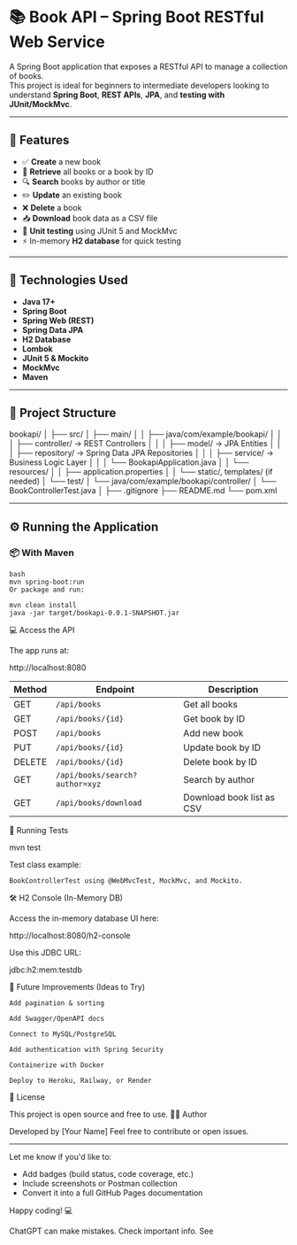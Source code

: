# 📚 Book API – Spring Boot RESTful Web Service

A Spring Boot application that exposes a RESTful API to manage a collection of books.  
This project is ideal for beginners to intermediate developers looking to understand **Spring Boot**, **REST APIs**, **JPA**, and **testing with JUnit/MockMvc**.

---

## 🚀 Features

- ✅ **Create** a new book
- 📖 **Retrieve** all books or a book by ID
- 🔍 **Search** books by author or title
- ✏️ **Update** an existing book
- ❌ **Delete** a book
- 📥 **Download** book data as a CSV file
- 🧪 **Unit testing** using JUnit 5 and MockMvc
- ⚡ In-memory **H2 database** for quick testing

---

## 🧱 Technologies Used

- **Java 17+**
- **Spring Boot**
- **Spring Web (REST)**
- **Spring Data JPA**
- **H2 Database**
- **Lombok**
- **JUnit 5 & Mockito**
- **MockMvc**
- **Maven**

---

## 📁 Project Structure

bookapi/
│
├── src/
│ ├── main/
│ │ ├── java/com/example/bookapi/
│ │ │ ├── controller/ → REST Controllers
│ │ │ ├── model/ → JPA Entities
│ │ │ ├── repository/ → Spring Data JPA Repositories
│ │ │ ├── service/ → Business Logic Layer
│ │ │ └── BookapiApplication.java
│ │ └── resources/
│ │ ├── application.properties
│ │ └── static/, templates/ (if needed)
│ └── test/
│ └── java/com/example/bookapi/controller/
│ └── BookControllerTest.java
│
├── .gitignore
├── README.md
└── pom.xml



---

## ⚙️ Running the Application

### 📦 With Maven
```
bash
mvn spring-boot:run
Or package and run:

mvn clean install
java -jar target/bookapi-0.0.1-SNAPSHOT.jar
```

💻 Access the API

The app runs at:

http://localhost:8080

| Method | Endpoint                       | Description               |
| ------ | ------------------------------ | ------------------------- |
| GET    | `/api/books`                   | Get all books             |
| GET    | `/api/books/{id}`              | Get book by ID            |
| POST   | `/api/books`                   | Add new book              |
| PUT    | `/api/books/{id}`              | Update book by ID         |
| DELETE | `/api/books/{id}`              | Delete book by ID         |
| GET    | `/api/books/search?author=xyz` | Search by author          |
| GET    | `/api/books/download`          | Download book list as CSV |

🧪 Running Tests

mvn test

Test class example:

    BookControllerTest using @WebMvcTest, MockMvc, and Mockito.

🛠️ H2 Console (In-Memory DB)

Access the in-memory database UI here:

http://localhost:8080/h2-console

Use this JDBC URL:

jdbc:h2:mem:testdb

📌 Future Improvements (Ideas to Try)

    Add pagination & sorting

    Add Swagger/OpenAPI docs

    Connect to MySQL/PostgreSQL

    Add authentication with Spring Security

    Containerize with Docker

    Deploy to Heroku, Railway, or Render

📄 License

This project is open source and free to use.
🙋‍♂️ Author

Developed by [Your Name]
Feel free to contribute or open issues.


---

Let me know if you'd like to:
- Add badges (build status, code coverage, etc.)
- Include screenshots or Postman collection
- Convert it into a full GitHub Pages documentation

Happy coding! 💻


ChatGPT can make mistakes. Check important info. See
